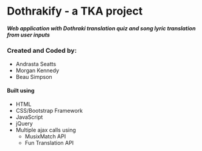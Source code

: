 # Dothrakify - a TKA project
##### Web application with Dothraki translation quiz and song lyric translation from user inputs

### Created and Coded by:
- Andrasta Seatts
- Morgan Kennedy
- Beau Simpson

#### Built using 
- HTML
- CSS/Bootstrap Framework
- JavaScript
- jQuery 
- Multiple ajax calls using
    - MusixMatch API 
    - Fun Translation API